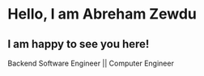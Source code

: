 # Hello, I am Abreham Zewdu
<!-- TO DO: add more details about me later -->

## I am happy to see you here!

Backend Software Engineer || Computer Engineer
